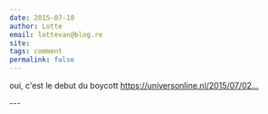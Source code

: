 ```yaml
---
date: 2015-07-10
author: Lotte
email: lottevan@blog.re
site: 
tags: comment
permalink: false
---
```


<p>oui, c'est le debut du boycott <a href="https://universonline.nl/2015/07/02/dutch-universities-start-their-elsevier-boycott-plan" title="https://universonline.nl/2015/07/02/dutch-universities-start-their-elsevier-boycott-plan">https://universonline.nl/2015/07/02...</a></p>
---